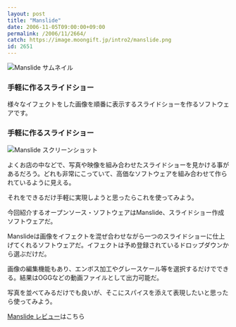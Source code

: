 ```yaml
---
layout: post
title: "Manslide"
date: 2006-11-05T09:00:00+09:00
permalink: /2006/11/2664/
catch: https://image.moongift.jp/intro2/manslide.png
id: 2651
---
```

 ![Manslide サムネイル](https://image.moongift.jp/intro2/manslide.t.png "Manslide サムネイル")
  

### 手軽に作るスライドショー
  
様々なイフェクトをした画像を順番に表示するスライドショーを作るソフトウェアです。  
<!--more-->  

### 手軽に作るスライドショー
  

![Manslide スクリーンショット](https://image.moongift.jp/intro2/manslide.png "Manslide スクリーンショット")

  

よくお店の中などで、写真や映像を組み合わせたスライドショーを見かける事があるだろう。どれも非常にこっていて、高価なソフトウェアを組み合わせて作られているように見える。

  

それをできるだけ手軽に実現しようと思ったらこれを使ってみよう。

  

今回紹介するオープンソース・ソフトウェアはManslide、スライドショー作成ソフトウェアだ。

  

Manslideは画像をイフェクトを混ぜ合わせながら一つのスライドショーに仕上げてくれるソフトウェアだ。イフェクトは予め登録されているドロップダウンから選ぶだけだ。

  

画像の編集機能もあり、エンボス加工やグレースケール等を選択するだけでできる。結果はOGGなどの動画ファイルとして出力可能だ。

  

写真を並べてみるだけでも良いが、そこにスパイスを添えて表現したいと思ったら使ってみよう。

  

[Manslide レビュー](http://oss.moongift.jp/review/i-2665.html)はこちら

